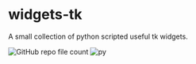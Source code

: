 # widgets-tk

A small collection of python scripted useful tk widgets.

![GitHub repo file count](https://img.shields.io/github/directory-file-count/srccircumflex/widgets-tk)
![py](https://img.shields.io/badge/python-v3.9-informational)
